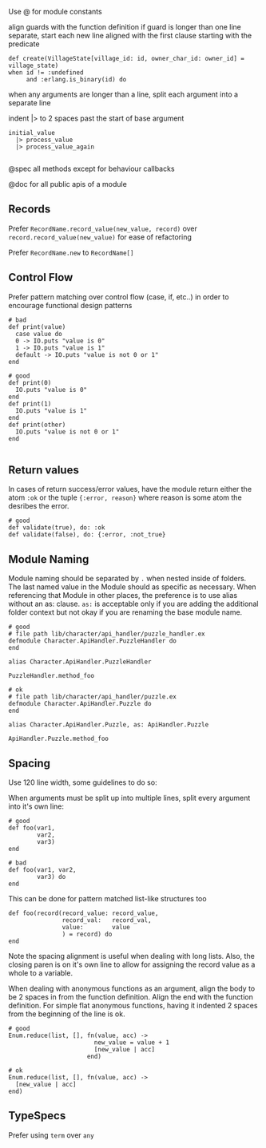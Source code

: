 Use @ for module constants

align guards with the function definition
if guard is longer than one line separate, start each new line aligned with the first clause starting with the predicate

```
def create(VillageState[village_id: id, owner_char_id: owner_id] = village_state)
when id != :undefined 
     and :erlang.is_binary(id) do
```

when any arguments are longer than a line, split each argument into a separate line

indent |> to 2 spaces past the start of base argument

```
initial_value
  |> process_value
  |> process_value_again
    
```

@spec all methods except for behaviour callbacks

@doc for all public apis of a module

## Records

Prefer `RecordName.record_value(new_value, record)` over `record.record_value(new_value)` for ease of refactoring

Prefer `RecordName.new` to `RecordName[]`


## Control Flow

Prefer pattern matching over control flow (case, if, etc..) in order to encourage functional design patterns

```
# bad
def print(value)
  case value do
  0 -> IO.puts "value is 0"
  1 -> IO.puts "value is 1"
  default -> IO.puts "value is not 0 or 1"
end

# good
def print(0)
  IO.puts "value is 0"
end
def print(1)
  IO.puts "value is 1"
end
def print(other)
  IO.puts "value is not 0 or 1"
end


```

## Return values
In cases of return success/error values, have the module return either the atom `:ok` or the tuple `{:error, reason}` where reason is some atom the desribes the error.

```
# good
def validate(true), do: :ok
def validate(false), do: {:error, :not_true}

```

## Module Naming
Module naming should be separated by `.` when nested inside of folders.  The last named value in the Module should as specific as necessary.  When referencing that Module in other places, the preference is to use alias without an as: clause.  `as:` is acceptable only if you are adding the additional folder context but not okay if you are renaming the base module name.

```
# good
# file path lib/character/api_handler/puzzle_handler.ex
defmodule Character.ApiHandler.PuzzleHandler do 
end

alias Character.ApiHandler.PuzzleHandler

PuzzleHandler.method_foo

# ok
# file path lib/character/api_handler/puzzle.ex
defmodule Character.ApiHandler.Puzzle do 
end

alias Character.ApiHandler.Puzzle, as: ApiHandler.Puzzle

ApiHandler.Puzzle.method_foo
```

## Spacing
Use 120 line width, some guidelines to do so:

When arguments must be split up into multiple lines, split every argument into it's own line:
```
# good
def foo(var1, 
        var2, 
        var3)
end

# bad
def foo(var1, var2,
        var3) do
end

```

This can be done for pattern matched list-like structures too

```
def foo(record(record_value: record_value,
               record_val:   record_val,
               value:        value
               ) = record) do
end
```
Note the spacing alignment is useful when dealing with long lists.  Also, the closing paren is on it's own line to allow for assigning the record value as a whole to a variable.

When dealing with anonymous functions as an argument, align the body to be 2 spaces in from the function definition.
Align the end with the function definition.  For simple flat anonymous functions, having it indented 2 spaces from the beginning of the line is ok.
```
# good
Enum.reduce(list, [], fn(value, acc) ->
                        new_value = value + 1
                        [new_value | acc]
                      end)
                      
# ok
Enum.reduce(list, [], fn(value, acc) ->
  [new_value | acc]
end)
```

## TypeSpecs

Prefer using `term` over `any`

